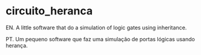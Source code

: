 # circuito_heranca

EN. A little software that do a simulation of logic gates using inheritance. 


PT. Um pequeno software que faz uma simulação de portas lógicas usando herança.
